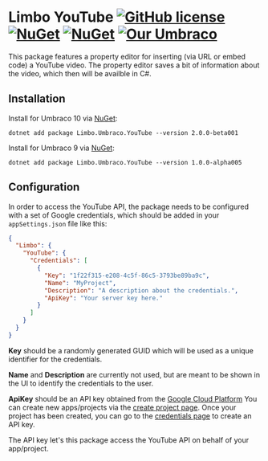 # Limbo YouTube  [![GitHub license](https://img.shields.io/badge/license-MIT-blue.svg)](LICENSE.md) [![NuGet](https://img.shields.io/nuget/v/Limbo.Umbraco.YouTube.svg)](https://www.nuget.org/packages/Limbo.Umbraco.YouTube) [![NuGet](https://img.shields.io/nuget/dt/Limbo.Umbraco.YouTube.svg)](https://www.nuget.org/packages/Limbo.Umbraco.YouTube) [![Our Umbraco](https://img.shields.io/badge/our-umbraco-%233544B1)](https://our.umbraco.com/packages/backoffice-extensions/limbo-youtube/)

This package features a property editor for inserting (via URL or embed code) a YouTube video. The property editor saves a bit of information about the video, which then will be availble in C#.

## Installation

Install for Umbraco 10 via [NuGet](https://www.nuget.org/packages/Limbo.Umbraco.YouTube/2.0.0-beta001):

```
dotnet add package Limbo.Umbraco.YouTube --version 2.0.0-beta001
```

Install for Umbraco 9 via [NuGet](https://www.nuget.org/packages/Limbo.Umbraco.YouTube/1.0.0-alpha005):

```
dotnet add package Limbo.Umbraco.YouTube --version 1.0.0-alpha005
```

## Configuration

In order to access the YouTube API, the package needs to be configured with a set of Google credentials, which should be added in your `appSettings.json` file like this:

```json
{
  "Limbo": {
    "YouTube": {
      "Credentials": [
        {
          "Key": "1f22f315-e208-4c5f-86c5-3793be89ba9c",
          "Name": "MyProject",
          "Description": "A description about the credentials.",
          "ApiKey": "Your server key here."
        }
      ]
    }
  }
}
```

**Key** should be a randomly generated GUID which will be used as a unique identifier for the credentials.

**Name** and **Description** are currently not used, but are meant to be shown in the UI to identify the credentials to the user.

**ApiKey** should be an API key obtained from the [Google Cloud Platform](https://console.cloud.google.com/) You can create new apps/projects via the [create project page](https://console.cloud.google.com/projectcreate). Once your project has been created, you can go to the [credentials page](https://console.cloud.google.com/apis/credentials) to create an API key.

The API key let's this package access the YouTube API on behalf of your app/project.
